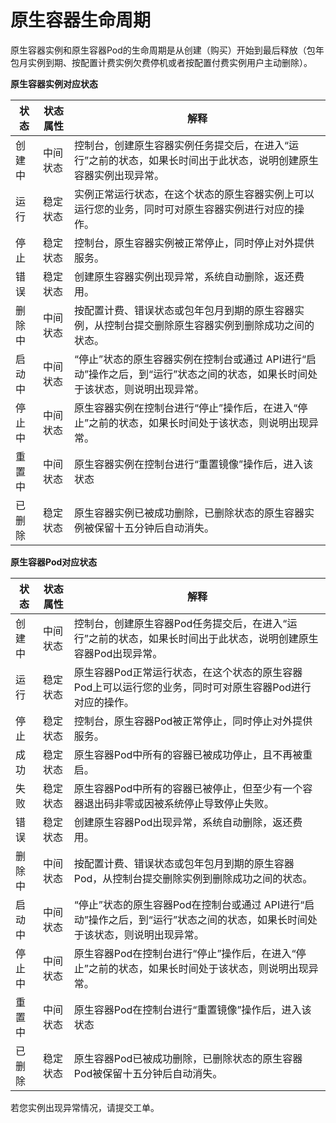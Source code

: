 
# 原生容器生命周期

原生容器实例和原生容器Pod的生命周期是从创建（购买）开始到最后释放（包年包月实例到期、按配置计费实例欠费停机或者按配置付费实例用户主动删除）。

**原生容器实例对应状态**

|   状态   | 状态属性    |解释     |
| --- | --- | --- |
|   创建中  | 中间状态    |  控制台，创建原生容器实例任务提交后，在进入“运行”之前的状态，如果长时间出于此状态，说明创建原生容器实例出现异常。             |
| 运行         | 稳定状态       |  实例正常运行状态，在这个状态的原生容器实例上可以运行您的业务，同时可对原生容器实例进行对应的操作。                  |
| 停止     |  稳定状态    |控制台，原生容器实例被正常停止，同时停止对外提供服务。 |
| 错误     |  稳定状态        |  创建原生容器实例出现异常，系统自动删除，返还费用。  |
|删除中  |中间状态     |  按配置计费、错误状态或包年包月到期的原生容器实例，从控制台提交删除原生容器实例到删除成功之间的状态。            |
|启动中              | 中间状态      |  “停止”状态的原生容器实例在控制台或通过 API进行“启动”操作之后，到“运行”状态之间的状态，如果长时间处于该状态，则说明出现异常。   |
| 停止中      | 中间状态    |原生容器实例在控制台进行“停止”操作后，在进入“停止”之前的状态，如果长时间处于该状态，则说明出现异常。     |
| 重置中      | 中间状态    |原生容器实例在控制台进行“重置镜像”操作后，进入该状态    |  
| 已删除      | 稳定状态    |原生容器实例已被成功删除，已删除状态的原生容器实例被保留十五分钟后自动消失。     |
           
**原生容器Pod对应状态**

|   状态   | 状态属性    |解释     |
| --- | --- | --- |
|   创建中  | 中间状态    |  控制台，创建原生容器Pod任务提交后，在进入“运行”之前的状态，如果长时间出于此状态，说明创建原生容器Pod出现异常。             |
| 运行         | 稳定状态       |  原生容器Pod正常运行状态，在这个状态的原生容器Pod上可以运行您的业务，同时可对原生容器Pod进行对应的操作。                  |
| 停止     |  稳定状态    |控制台，原生容器Pod被正常停止，同时停止对外提供服务。 |
| 成功         | 稳定状态       |  原生容器Pod中所有的容器已被成功停止，且不再被重启。|
| 失败     |  稳定状态    |原生容器Pod中所有的容器已被停止，但至少有一个容器退出码非零或因被系统停止导致停止失败。 |
| 错误     |  稳定状态        |  创建原生容器Pod出现异常，系统自动删除，返还费用。  |
|删除中  |中间状态     |  按配置计费、错误状态或包年包月到期的原生容器Pod，从控制台提交删除实例到删除成功之间的状态。            |
|启动中              | 中间状态      |  “停止”状态的原生容器Pod在控制台或通过 API进行“启动”操作之后，到“运行”状态之间的状态，如果长时间处于该状态，则说明出现异常。   |
| 停止中      | 中间状态    |原生容器Pod在控制台进行“停止”操作后，在进入“停止”之前的状态，如果长时间处于该状态，则说明出现异常。     |  
| 重置中      | 中间状态    |原生容器Pod在控制台进行“重置镜像”操作后，进入该状态    |  
| 已删除      | 稳定状态    |原生容器Pod已被成功删除，已删除状态的原生容器Pod被保留十五分钟后自动消失。     |

若您实例出现异常情况，请提交工单。


